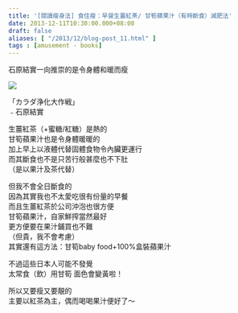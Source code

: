 ```yaml
---
title: '[閱讀瘦身法] 食住瘦：早餐生薑紅茶/ 甘筍蘋果汁（有時斷食）減肥法'
date: 2013-12-11T10:30:00.000+08:00
draft: false
aliases: [ "/2013/12/blog-post_11.html" ]
tags : [amusement - books]
---
```


石原結實一向推崇的是令身體和暖而瘦    

![](/images/morningdrink.jpg)

「カラダ浄化大作戦」  
﹣石原結實  
  
生薑紅茶（+蜜糖/紅糖）是熱的   
甘筍蘋果汁也是令身體暖暖的   
加上早上以液體代替固體食物令內臟更運行   
而其斷食也不是只苦行般甚麼也不下肚  
（是以果汁及茶代替）  
  
但我不會全日斷食的  
因為其實我也不太愛吃很有份量的早餐   
而且生薑紅茶於公司沖泡也很方便    
甘筍蘋果汁，自家鮮搾當然最好   
更方便要在果汁鋪買也不難  
（但貴，我不會考慮）  
其實還有這方法：甘筍baby food+100%盒裝蘋果汁   
  
不過這些日本人可能不發覺  
太常食（飲）用甘筍 面色會變黃啦！  
  
所以又要瘦又要靚的   
主要以紅茶為主，偶而喝喝果汁便好了～
